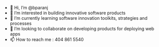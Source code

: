 - 👋 Hi, I’m @bparanj
- 👀 I’m interested in building innovative software products
- 🌱 I’m currently learning software innovation toolkits, strategies and processes
- 💞️ I’m looking to collaborate on developing products for deploying web apps
- 📫 How to reach me : 404 861 5540

<!---
bparanj/bparanj is a ✨ special ✨ repository because its `README.md` (this file) appears on your GitHub profile.
You can click the Preview link to take a look at your changes.
--->
